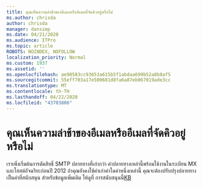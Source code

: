 ```yaml
---
title: คุณเห็นความล่าช้าของอีเมลหรืออีเมลที่จัดคิวอยู่หรือไม่
ms.author: chrisda
author: chrisda
manager: dansimp
ms.date: 04/21/2020
ms.audience: ITPro
ms.topic: article
ROBOTS: NOINDEX, NOFOLLOW
localization_priority: Normal
ms.custom: 1937
ms.assetid: ''
ms.openlocfilehash: ae90583cc93653a615b5f1abdaa699b52a8b8af5
ms.sourcegitcommit: 55eff703a17e500681d8fa6a87eb067019ade3cc
ms.translationtype: MT
ms.contentlocale: th-TH
ms.lasthandoff: 04/22/2020
ms.locfileid: "43703806"
---
```

# <a name="are-you-seeing-email-delays-or-queued-mail"></a>คุณเห็นความล่าช้าของอีเมลหรืออีเมลที่จัดคิวอยู่หรือไม่

เราเพิ่งเริ่มต้นการตัดสิทธิ์ SMTP ปลายทางที่เก่ากว่า ค่าปลายทางเหล่านี้พร้อมใช้งานในระเบียน MX และโฮสต์อัจฉริยะก่อนปี 2012 ถ้าคุณยังคงใช้ค่าเก่าค่าใดค่าหนึ่งเหล่านี้ คุณจะต้องปรับปรุงปลายทางเป็นค่าที่สนับสนุน สําหรับข้อมูลเพิ่มเติม ให้ดูที่ การสนับสนุนนี้[KB](https://support.microsoft.com/help/4057301/attr35-response-code-when-mail-is-sent-to-eop-exo)

